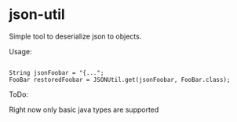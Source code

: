 json-util
=========

Simple tool to deserialize json to objects.

Usage:

<pre><code>
String jsonFoobar = "{...";
FooBar restoredFoobar = JSONUtil.get(jsonFoobar, FooBar.class);
</code></pre>

ToDo:

Right now only basic java types are supported